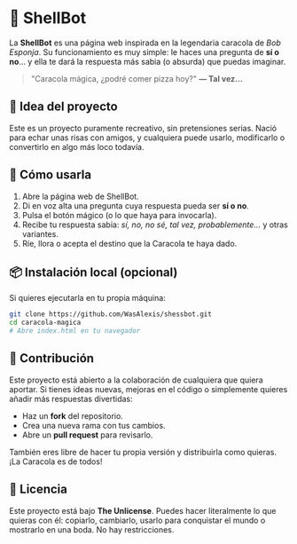 # 🐚 ShellBot

La **ShellBot** es una página web inspirada en la legendaria caracola de *Bob Esponja*.
Su funcionamiento es muy simple: le haces una pregunta de **sí o no**... y ella te dará la respuesta más sabia (o absurda) que puedas imaginar.

> "Caracola mágica, ¿podré comer pizza hoy?"
> **— Tal vez...**

## 🎯 Idea del proyecto

Este es un proyecto puramente recreativo, sin pretensiones serias.
Nació para echar unas risas con amigos, y cualquiera puede usarlo, modificarlo o convertirlo en algo más loco todavía.

## 🚀 Cómo usarla

1. Abre la página web de ShellBot.
2. Di en voz alta una pregunta cuya respuesta pueda ser **sí o no**.
3. Pulsa el botón mágico (o lo que haya para invocarla).
4. Recibe tu respuesta sabia: *sí, no, no sé, tal vez, probablemente...* y otras variantes.
5. Ríe, llora o acepta el destino que la Caracola te haya dado.

## 📦 Instalación local (opcional)

Si quieres ejecutarla en tu propia máquina:

```bash
git clone https://github.com/WasAlexis/shessbot.git
cd caracola-magica
# Abre index.html en tu navegador
```

## 🤝 Contribución

Este proyecto está abierto a la colaboración de cualquiera que quiera aportar.
Si tienes ideas nuevas, mejoras en el código o simplemente quieres añadir más respuestas divertidas:

* Haz un **fork** del repositorio.
* Crea una nueva rama con tus cambios.
* Abre un **pull request** para revisarlo.

También eres libre de hacer tu propia versión y distribuirla como quieras. ¡La Caracola es de todos!

## 📜 Licencia

Este proyecto está bajo **The Unlicense**.
Puedes hacer literalmente lo que quieras con él: copiarlo, cambiarlo, usarlo para conquistar el mundo o mostrarlo en una boda. No hay restricciones.
